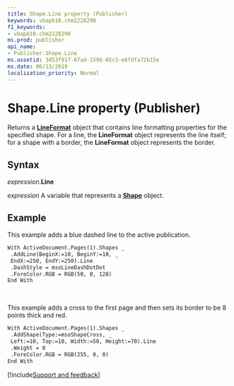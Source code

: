 ```yaml
---
title: Shape.Line property (Publisher)
keywords: vbapb10.chm2228290
f1_keywords:
- vbapb10.chm2228290
ms.prod: publisher
api_name:
- Publisher.Shape.Line
ms.assetid: 3d53f917-87ad-159d-65c3-e6fdfa72b15e
ms.date: 06/13/2019
localization_priority: Normal
---
```



# Shape.Line property (Publisher)

Returns a **[LineFormat](Publisher.LineFormat.md)** object that contains line formatting properties for the specified shape. For a line, the **LineFormat** object represents the line itself; for a shape with a border, the **LineFormat** object represents the border.


## Syntax

_expression_.**Line**

_expression_ A variable that represents a **[Shape](Publisher.Shape.md)** object.


## Example

This example adds a blue dashed line to the active publication.

```vb
With ActiveDocument.Pages(1).Shapes _ 
 .AddLine(BeginX:=10, BeginY:=10, _ 
 EndX:=250, EndY:=250).Line 
 .DashStyle = msoLineDashDotDot 
 .ForeColor.RGB = RGB(50, 0, 128) 
End With
```

<br/>

This example adds a cross to the first page and then sets its border to be 8 points thick and red.

```vb
With ActiveDocument.Pages(1).Shapes _ 
 .AddShape(Type:=msoShapeCross, _ 
 Left:=10, Top:=10, Width:=50, Height:=70).Line 
 .Weight = 8 
 .ForeColor.RGB = RGB(255, 0, 0) 
End With
```


[!include[Support and feedback](~/includes/feedback-boilerplate.md)]